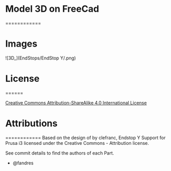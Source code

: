 ﻿# Model 3D on FreeCad
============

# Images
![3D_](EndStops/EndStop Y/.png)

# License 
======

[Creative Commons Attribution-ShareAlike 4.0 International License](http://creativecommons.org/licenses/by-sa/4.0/)

# Attributions
============
Based on the design of by clefranc, Endstop Y Support for Prusa i3 licensed under the Creative Commons - Attribution license. 

See commit details to find the authors of each Part.
- @fandres
